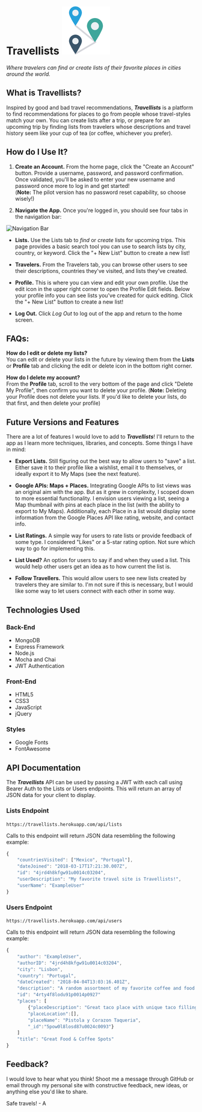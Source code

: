 # Travellists ![Icon](/public/Assets/route.png?raw=true)
_Where travelers can find or create lists of their favorite places in cities around the world._

## What is Travellists?
Inspired by good and bad travel recommendations, **_Travellists_** is a platform to find recommendations for places to go from people whose travel-styles match your own. You can create lists after a trip, or prepare for an upcoming trip by finding lists from travelers whose descriptions and travel history seem like your cup of tea (or coffee, whichever you prefer). 

## How do I Use It?
1. **Create an Account.** From the home page, click the "Create an Account" button. Provide a username, password, and password confirmation. Once validated, you'll be asked to enter your new username and password once more to log in and get started!  
  (**Note:** The pilot version has no password reset capability, so choose wisely!)

2. **Navigate the App.** Once you're logged in, you should see four tabs in the navigation bar:

![Navigation Bar](/public/Assets/screenshot_nav.jpg?raw=true "Navigation Bar")

* **Lists.** Use the Lists tab to _find_ or _create_ lists for upcoming trips. This page provides a basic search tool you can use to search lists by city, country, or keyword. Click the "+ New List" button to create a new list!  
  
* **Travelers.** From the Travelers tab, you can browse other users to see their descriptions, countries they've visited, and lists they've created.  
  
* **Profile.** This is where you can view and edit your own profile. Use the edit icon in the upper right corner to open the Profile Edit fields. Below your profile info you can see lists you've created for quick editing. Click the "+ New List" button to create a new list!  
  
* **Log Out.** Click _Log Out_ to log out of the app and return to the home screen.  
	
## FAQs:
**How do I edit or delete my lists?**  
You can edit or delete your lists in the future by viewing them from the **Lists** or **Profile** tab and clicking the edit or delete icon in the bottom right corner.  
  
**How do I delete my account?**  
From the **Profile** tab, scroll to the very bottom of the page and click "Delete My Profile", then confirm you want to delete your profile. (**Note:** Deleting your Profile does not delete your lists. If you'd like to delete your lists, do that first, and then delete your profile)  

## Future Versions and Features
There are a lot of features I would love to add to **_Travellists_**! I'll return to the app as I learn more techniques, libraries, and concepts. Some things I have in mind:
* **Export Lists.** Still figuring out the best way to allow users to "save" a list. Either save it to their profile like a wishlist, email it to themselves, or ideally export it to My Maps (see the next feature).
  
* **Google APIs: Maps + Places.** Integrating Google APIs to list views was an original aim with the app. But as it grew in complexity, I scoped down to more essential functionality. I envision users viewing a list, seeing a Map thumbnail with pins at each place in the list (with the ability to export to My Maps). Additionally, each Place in a list would display some information from the Google Places API like rating, website, and contact info.
  
* **List Ratings.** A simple way for users to rate lists or provide feedback of some type. I considered "Likes" or a 5-star rating option. Not sure which way to go for implementing this.
  
* **List Used?** An option for users to say if and when they used a list. This would help other users get an idea as to how current the list is.
  
* **Follow Travellers.** This would allow users to see new lists created by travelers they are similar to. I'm not sure if this is necessary, but I would like some way to let users connect with each other in some way.

## Technologies Used

### Back-End
  * MongoDB
  * Express Framework  
  * Node.js
  * Mocha and Chai
  * JWT Authentication

### Front-End
  * HTML5
  * CSS3
  * JavaScript
  * jQuery

### Styles
  * Google Fonts
  * FontAwesome

## API Documentation
The **_Travellists_** API can be used by passing a JWT with each call using Bearer Auth to the Lists or Users endpoints. This will return an array of JSON data for your client to display.

### Lists Endpoint
`https://travellists.herokuapp.com/api/lists`

Calls to this endpoint will return JSON data resembling the following example:

```javascript
{
	"countriesVisited": ["Mexico", "Portugal"],
	"dateJoined": "2018-03-17T17:21:30.007Z",
	"id": "4jrd4h8kfgw91u0014c03204",
	"userDescription": "My favorite travel site is Travellists!",
	"userName": "ExampleUser"
}
```

### Users Endpoint
`https://travellists.herokuapp.com/api/users`

Calls to this endpoint will return JSON data resembling the following example:

```javascript
{
	"author": "ExampleUser",
	"authorID": "4jrd4h8kfgw91u0014c03204",
	"city": "Lisbon",
	"country": "Portugal",
	"dateCreated": "2018-04-04T13:03:16.401Z",
	"description": "A random assortment of my favorite coffee and food spots in Lisbon!",
	"id": "4rty4f8lodu91p0014p0927"
	"places": [
		{"placeDescription": "Great taco place with unique taco fillings and a cool atmosphere. A perfect spot to take a break from walking up and down the hills of Lisbon. The music is great, too!",
		"placeLocation":[],
		"placeName": "Pistola y Corazon Taqueria",
		"_id":"5pow0l8losd87u0024c0093"}
	]
	"title": "Great Food & Coffee Spots"
}
```

## Feedback?
I would love to hear what you think! Shoot me a message through GitHub or email through my personal site with constructive feedback, new ideas, or anything else you'd like to share. 

Safe travels! - A
